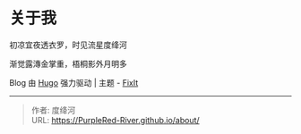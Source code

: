 # 

# 关于我

初凉宜夜透衣罗，时见流星度绛河

渐觉露漙金掌重，梧桐影外月明多




Blog 由 [Hugo](https://gohugo.io/) 强力驱动 | 主题 - [FixIt](https://github.com/hugo-fixit/FixIt)



---

> 作者: 度绛河  
> URL: https://PurpleRed-River.github.io/about/  

